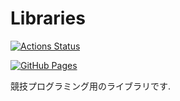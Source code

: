 # Libraries

[![Actions Status](https://github.com/KodamaD/Libraries/workflows/verify/badge.svg)](https://github.com/KodamaD/Libraries/actions)

[![GitHub Pages](https://img.shields.io/static/v1?label=GitHub+Pages&message=+&color=brightgreen&logo=github)](https://KodamaD.github.io/Libraries/) 

競技プログラミング用のライブラリです.
